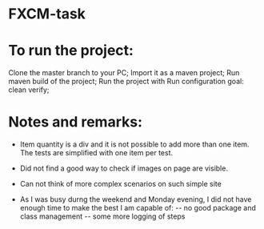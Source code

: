 # FXCM-task
# To run the project:
Clone the master branch to your PC;
Import it as a maven project;
Run maven build of the project;
Run the project with Run configuration goal: clean verify;

# Notes and remarks:
* Item quantity is a div and it is not possible to add more than one item. The tests are simplified with one item per test.
* Did not find a good way to check if images on page are visible.
* Can not think of more complex scenarios on such simple site

* As I was busy durng the weekend and Monday evening, I did not have enough time to make the best I am capable of:
-- no good package and class management
-- some more logging of steps

